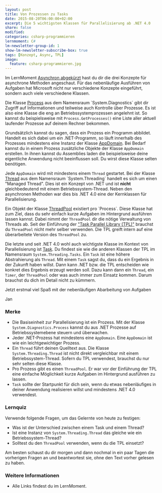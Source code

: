 ```yaml
---
layout: post
title: Von Prozessen zu Tasks
date: 2015-08-20T06:00:00+02:00
excerpt: Die 5 wichtigsten Klassen für Parallelisierung ab .NET 4.0
share: false
modified:
categories: csharp-programmieren
lernmoment: C#
lm-newsletter-group-id: 1
show-lm-newsletter-subscribe-box: true
tags: [Konzept, Async, TPL]
image:
  feature: csharp-programmieren.jpg
---
```


Im LernMoment [Asynchron abgekürzt](/csharp-programmieren/tap-eap-apm-asynchron-abgekuerzt/) hast du dir die drei Konzepte für asynchrone Methoden angeschaut. Für das nebenläufige Ausführen von Aufgaben hat Microsoft nicht nur verschiedene Konzepte eingeführt, sondern auch viele verschiedene Klassen.

Die Klasse [Process](https://msdn.microsoft.com/de-de/library/system.diagnostics.process(v=vs.110).aspx) aus dem Namensraum `System.Diagnostics` gibt dir Zugriff auf Informationen und teilweise auch Kontrolle über Prozesse. Es ist also eine Klasse die eng an Betriebssystemprozessen angelehnt ist. So kannst du beispielsweise mit `Process.GetProcesses()` eine Liste aller aktuell laufender Prozesse auf deinem Rechner bekommen.

Grundsätzlich kannst du sagen, dass ein Prozess ein Programm abbildet. Handelt es sich dabei um ein .NET-Programm, so läuft innerhalb des Prozesses mindestens eine Instanz der Klasse [AppDomain](https://msdn.microsoft.com/de-de/library/system.appdomain(v=vs.110).aspx). Bei Bedarf kannst du in einem Prozess zusätzliche Objekte der Klasse `AppDomain` erstellen. In ihnen kannst du Assemblies laden die beispielsweise deine eigentliche Anwendung nicht beeinflussen soll. Du wirst diese Klasse selten benötigen.

Jede `AppDomain` wird mit mindestens einem `Thread` gestartet. Bei der Klasse [Thread](https://msdn.microsoft.com/de-de/library/system.threading.thread(v=vs.110).aspx) aus dem Namensraum `System.Threading` handelt es sich um einen "Managed Thread". Dies ist ein Konzept von .NET und ist **nicht** gleichbedeutend mit einem Betriebssystem-Thread. Neben den asynchronen Methoden war dies bis .NET 4.0 eine der Kernklassen für Parallelisierung.

Ein Objekt der Klasse [ThreadPool](https://msdn.microsoft.com/de-de/library/system.threading.threadpool(v=vs.110).aspx) existiert pro `Process`. Diese Klasse hat zum Ziel, dass du sehr einfach kurze Aufgaben im Hintergrund ausführen lassen kannst. Dabei nimmt der `ThreadPool` dir die nötige Verwaltung von Threads ab. Seit der Einführung der ["Task Parallel Library (TPL)"]() brauchst du `ThreadPool` nicht mehr selber verwenden. Die TPL greift intern auf eine überarbeitete Version des `ThreadPool` zu.

Die letzte und seit .NET 4.0 wohl auch wichtigste Klasse im Kontext von Parallelisierung ist [Task](https://msdn.microsoft.com/de-de/library/system.threading.tasks.task(v=vs.110).aspx). Du findest sie wie die anderen Klassen der TPL im Namensraum `System.Threading.Tasks`. Ein `Task` ist eine höhere Abstrahierung als `Thread`. Mit einem `Task` sagst du, dass du ein Ergebnis in der Zukunft haben willst. Dann kann .NET bzw. die TPL entscheiden wie konkret dies Ergebnis erzeugt werden soll. Dazu kann dann ein `Thread`, ein `Timer`, der `ThreadPool` oder was auch immer zum Einsatz kommen. Darum brauchst du dich im Detail nicht zu kümmern.

Jetzt erstmal viel Spaß mit der nebenläufigen Abarbeitung von Aufgaben

Jan


### Merke

-	Die Basiseinheit zur Parallelisierung ist ein Prozess. Mit der Klasse `System.Diagnostics.Process` kannst du aus .NET Prozesse auf Betriebssystemebene steuern und überwachen.
-	Jeder .NET-Prozess hat mindestens eine `AppDomain`. Eine `AppDomain` ist wie ein leichtgewichtiger Prozess.
-	Ein `Thread` führt deinen Quelltext aus. Die Klasse `System.Threading.Thread` ist nicht direkt vergleichbar mit einem Betriebssystem-Thread. Sofern du TPL verwendest, brauchst du nur sehr selten diese Klasse.
-	Pro Prozess gibt es einen `ThreadPool`. Er war vor der Einführung der TPL eine einfache Möglichkeit kurze Aufgaben im Hintergrund ausführen zu lassen.
-	`Task` sollte der Startpunkt für dich sein, wenn du etwas nebenläufiges in deiner Anwendung realisieren willst und mindestens .NET 4.0 verwendest.

### Lernquiz 

Verwende folgende Fragen, um das Gelernte von heute zu festigen:

-	Was ist der Unterschied zwischen einem Task und einem Thread?
-	Ist eine Instanz von `System.Threading.Thread` das gleiche wie ein Betriebssystem-Thread?
-	Solltest du den `ThreadPool` verwenden, wenn du die TPL einsetzt?

Am besten schaust du dir morgen und dann nochmal in ein paar Tagen die vorherigen Fragen an und beantwortest sie, ohne den Text vorher gelesen zu haben.

### Weitere Informationen

-	Alle Links findest du im LernMoment.

